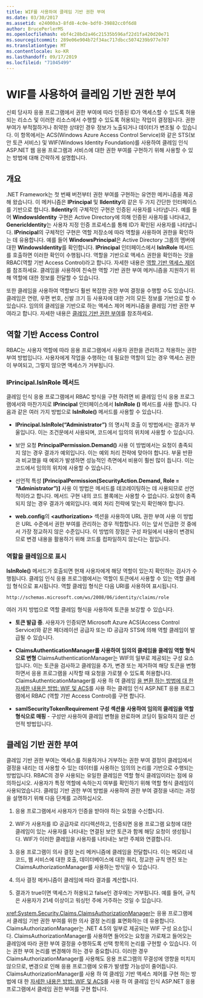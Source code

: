 ```yaml
---
title: WIF를 사용하여 클레임 기반 권한 부여
ms.date: 03/30/2017
ms.assetid: e24000a3-8fd8-4c0e-bdf0-39882cc0f6d8
author: BrucePerlerMS
ms.openlocfilehash: ebf4c28bd2a46c21535b596af22d1fa420d20e71
ms.sourcegitcommit: 289e06e904b72f34ac717dbcc5074239b977e707
ms.translationtype: MT
ms.contentlocale: ko-KR
ms.lasthandoff: 09/17/2019
ms.locfileid: "71045499"
---
```

# <a name="claims-based-authorization-using-wif"></a>WIF를 사용하여 클레임 기반 권한 부여
신뢰 당사자 응용 프로그램에서 권한 부여에 따라 인증된 ID가 액세스할 수 있도록 허용되는 리소스 및 이러한 리소스에서 수행할 수 있도록 허용되는 작업이 결정됩니다. 권한 부여가 부적절하거나 취약한 상태인 경우 정보가 노출되거나 데이터가 변조될 수 있습니다. 이 항목에서는 ACS(Windows Azure Access Control Service)와 같은 STS(보안 토큰 서비스) 및 WIF(Windows Identity Foundation)를 사용하여 클레임 인식 ASP.NET 웹 응용 프로그램과 서비스에 대한 권한 부여를 구현하기 위해 사용할 수 있는 방법에 대해 간략하게 설명합니다.  
  
## <a name="overview"></a>개요  
 .NET Framework는 첫 번째 버전부터 권한 부여를 구현하는 유연한 메커니즘을 제공해 왔습니다. 이 메커니즘은 **IPrincipal** 및 **IIdentity**와 같은 두 가지 간단한 인터페이스를 기반으로 합니다. **IIdentity**의 구체적인 구현은 인증된 사용자를 나타냅니다. 예를 들어 **WindowsIdentity** 구현은 Active Directory에 의해 인증된 사용자를 나타내고, **GenericIdentity**는 사용자 지정 인증 프로세스를 통해 ID가 확인된 사용자를 나타냅니다. **IPrincipal**의 구체적인 구현은 역할 저장소에 따라 역할을 사용하여 권한을 확인하는 데 유용합니다. 예를 들어 **WindowsPrincipal**은 Active Directory 그룹의 멤버에 대한 **WindowsIdentity**를 확인합니다. **IPrincipal** 인터페이스에서 **IsInRole** 메서드를 호출하면 이러한 확인이 수행됩니다. 역할을 기반으로 액세스 권한을 확인하는 것을 RBAC(역할 기반 Access Control)라고 합니다. 자세한 내용은 [역할 기반 액세스 제어](claims-based-authorization-using-wif.md#BKMK_1)를 참조하세요.  클레임을 사용하여 친숙한 역할 기반 권한 부여 메커니즘을 지원하기 위해 역할에 대한 정보를 전달할 수 있습니다.  
  
 또한 클레임을 사용하여 역할보다 훨씬 복잡한 권한 부여 결정을 수행할 수도 있습니다. 클레임은 연령, 우편 번호, 신발 크기 등 사용자에 대한 거의 모든 정보를 기반으로 할 수 있습니다. 임의의 클레임을 기반으로 하는 액세스 제어 메커니즘을 클레임 기반 권한 부여라고 합니다. 자세한 내용은 [클레임 기반 권한 부여](claims-based-authorization-using-wif.md#BKMK_2)를 참조하세요.  
  
<a name="BKMK_1"></a>   
## <a name="role-based-access-control"></a>역할 기반 Access Control  
 RBAC는 사용자 역할에 따라 응용 프로그램에서 사용자 권한을 관리하고 적용하는 권한 부여 방법입니다. 사용자에게 작업을 수행하는 데 필요한 역할이 있는 경우 액세스 권한이 부여되고, 그렇지 않으면 액세스가 거부됩니다.  
  
### <a name="iprincipalisinrole-method"></a>IPrincipal.IsInRole 메서드  
 클레임 인식 응용 프로그램에서 RBAC 방식을 구현 하려면 비 클레임 인식 응용 프로그램에서와 마찬가지로 **IPrincipal** 인터페이스에서 **IsInRole ()** 메서드를 사용 합니다. 다음과 같은 여러 가지 방법으로 **IsInRole()** 메서드를 사용할 수 있습니다.  
  
- **IPrincipal.IsInRole(“Administrator”)** 의 명시적 호출 이 방법에서는 결과가 부울입니다. 이는 조건문에서 사용되며, 코드에서 임의의 위치에 사용할 수 있습니다.  
  
- 보안 요청 **PrincipalPermission.Demand()** 사용 이 방법에서는 요청이 충족되지 않는 경우 결과가 예외입니다. 이는 예외 처리 전략에 맞아야 합니다. 부울 반환과 비교했을 때 예외가 발생하면 성능적인 측면에서 비용이 훨씬 많이 듭니다. 이는 코드에서 임의의 위치에 사용할 수 있습니다.  
  
- 선언적 특성 **[PrincipalPermission(SecurityAction.Demand, Role = “Administrator”)]** 사용 이 방법은 메서드를 데코레이팅하는 데 사용되므로 선언적이라고 합니다. 메서드 구현 내의 코드 블록에는 사용할 수 없습니다. 요청이 충족되지 않는 경우 결과가 예외입니다. 예외 처리 전략에 맞는지 확인해야 합니다.  
  
- **web.config**의 **\<authorization>** 섹션을 사용하여 URL 권한 부여 사용 이 방법은 URL 수준에서 권한 부여를 관리하는 경우 적합합니다. 이는 앞서 언급한 것 중에서 가장 정교하지 않은 수준입니다. 이 방법의 장점은 구성 파일에서 내용이 변경되므로 변경 내용을 활용하기 위해 코드를 컴파일하지 않는다는 점입니다.  
  
### <a name="expressing-roles-as-claims"></a>역할을 클레임으로 표시  
 **IsInRole()** 메서드가 호출되면 현재 사용자에게 해당 역할이 있는지 확인하는 검사가 수행됩니다. 클레임 인식 응용 프로그램에서는 역할이 토큰에서 사용할 수 있는 역할 클레임 형식으로 표시됩니다. 역할 클레임 형식은 다음 URI를 사용하여 표시됩니다.  
  
 `http://schemas.microsoft.com/ws/2008/06/identity/claims/role`
  
 여러 가지 방법으로 역할 클레임 형식을 사용하여 토큰을 보강할 수 있습니다.  
  
- **토큰 발급 중**. 사용자가 인증되면 Microsoft Azure ACS(Access Control Service)와 같은 페더레이션 공급자 또는 ID 공급자 STS에 의해 역할 클레임이 발급될 수 있습니다.  
  
- **ClaimsAuthenticationManager를 사용하여 임의의 클레임을 클레임 역할 형식으로 변형** ClaimsAuthenticationManager는 WIF의 일부로 제공되는 구성 요소입니다. 이는 토큰을 검사하고 클레임을 추가, 변경 또는 제거하여 해당 토큰을 변형하면서 응용 프로그램을 시작할 때 요청을 가로챌 수 있도록 허용합니다. ClaimsAuthenticationManager를 사용 하 여 클레임 [을 변환 하는 방법에 대 한 자세한 내용은 방법: WIF 및 ACS](https://go.microsoft.com/fwlink/?LinkID=247445)를 사용 하는 클레임 인식 ASP.NET 응용 프로그램에서 RBAC (역할 기반 Access Control)를 구현 합니다.  
  
- **samlSecurityTokenRequirement 구성 섹션을 사용하여 임의의 클레임을 역할 형식으로 매핑** - 구성만 사용하여 클레임 변형을 완료하며 코딩이 필요하지 않은 선언적 방법입니다.  
  
<a name="BKMK_2"></a>   
## <a name="claims-based-authorization"></a>클레임 기반 권한 부여  
 클레임 기반 권한 부여는 액세스를 허용하거나 거부하는 권한 부여 결정이 클레임에서 결정을 내리는 데 사용할 수 있는 데이터를 사용하는 임의의 논리를 기반으로 수행되는 방법입니다. RBAC의 경우 사용되는 유일한 클레임은 역할 형식 클레임이라는 점에 유의하십시오. 사용자가 특정 역할에 속하는지 여부를 확인하기 위해 역할 형식 클레임이 사용되었습니다. 클레임 기반 권한 부여 방법을 사용하여 권한 부여 결정을 내리는 과정을 설명하기 위해 다음 단계를 고려하십시오.  
  
1. 응용 프로그램에서 사용자가 인증을 받아야 하는 요청을 수신합니다.  
  
2. WIF가 사용자를 ID 공급자로 리디렉션하고, 인증되면 응용 프로그램 요청에 대한 클레임이 있는 사용자를 나타내는 연결된 보안 토큰과 함께 해당 요청이 생성됩니다. WIF가 이러한 클레임을 사용자를 나타내는 보안 주체와 연결합니다.  
  
3. 응용 프로그램이 의사 결정 논리 메커니즘에 클레임을 전달합니다. 이는 메모리 내 코드, 웹 서비스에 대한 호출, 데이터베이스에 대한 쿼리, 정교한 규칙 엔진 또는 ClaimsAuthorizationManager를 사용하는 방식일 수 있습니다.  
  
4. 의사 결정 메커니즘이 클레임에 따라 결과를 계산합니다.  
  
5. 결과가 true이면 액세스가 허용되고 false인 경우에는 거부됩니다. 예를 들어, 규칙은 사용자가 21세 이상이고 워싱턴 주에 거주하는 것일 수 있습니다.  
  
 <xref:System.Security.Claims.ClaimsAuthorizationManager>는 응용 프로그램에서 클레임 기반 권한 부여를 위한 의사 결정 논리를 표면화하는 데 유용합니다. ClaimsAuthorizationManager는 .NET 4.5의 일부로 제공되는 WIF 구성 요소입니다. ClaimsAuthorizationManager를 사용하면 들어오는 요청을 가로채고 들어오는 클레임에 따라 권한 부여 결정을 수행하도록 선택 항목의 논리를 구현할 수 있습니다. 이는 권한 부여 논리를 변경해야 하는 경우 중요합니다. 이러한 경우 ClaimsAuthorizationManager를 사용해도 응용 프로그램의 무결성에 영향을 미치지 않으므로, 변경으로 인해 응용 프로그램에 오류가 발생할 가능성이 줄어듭니다. ClaimsAuthorizationManager를 사용 하 여 클레임 기반 액세스 제어를 구현 하는 방법에 대 한 [자세한 내용은 방법: WIF 및 ACS](https://go.microsoft.com/fwlink/?LinkID=247446)를 사용 하 여 클레임 인식 ASP.NET 응용 프로그램에서 클레임 권한 부여를 구현 합니다.
